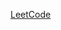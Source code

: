 [LeetCode](https://leetcode.com/problems/count-the-number-of-fair-pairs/description/?envType=daily-question&envId=2025-04-19)